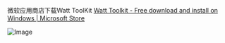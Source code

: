 微软应用商店下载Watt ToolKit
[Watt Toolkit - Free download and install on Windows | Microsoft Store](https://apps.microsoft.com/detail/9mtcfhs560ng?hl=en-US&gl=CN)

![Image](https://github.com/user-attachments/assets/f980382b-eba6-43f4-a747-19fda38544b5)

